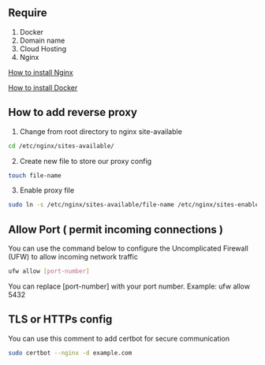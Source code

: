 
## Require 

1. Docker
2. Domain name
3. Cloud Hosting
4. Nginx 

[How to install Nginx](https://www.digitalocean.com/community/tutorials/how-to-install-nginx-on-ubuntu-20-04)

[How to install Docker](https://docs.docker.com/desktop/install/windows-install/)

## How to add reverse proxy 

1. Change from root directory to nginx site-available
```bash
cd /etc/nginx/sites-available/
```
2. Create new file to store our proxy config
```bash
touch file-name
```
3. Enable proxy file
```bash
sudo ln -s /etc/nginx/sites-available/file-name /etc/nginx/sites-enabled/
```

## Allow Port ( permit incoming connections )

You can use the command below to configure the Uncomplicated Firewall (UFW) to allow incoming network traffic
```bash
ufw allow [port-number]
```
You can replace [port-number] with your port number. Example: ufw allow 5432

## TLS or HTTPs config 

You can use this comment to add certbot for secure communication 
```bash
sudo certbot --nginx -d example.com
```
